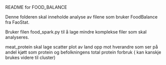 README for FOOD_BALANCE

Denne folderen skal inneholde analyse av filene som bruker FoodBalance fra FaoStat.

Bruker filen food_spark.py til å lage mindre komplekse filer som skal analyseres.

meat_protein skal lage scatter plot av land opp mot hverandre som ser på andel kjøtt som protein og befolkningens total protein forbruk ( kan kanskje brukes videre til cluster)
